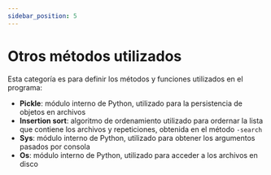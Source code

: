 ```yaml
---
sidebar_position: 5
---
```


# Otros métodos utilizados

Esta categoría es para definir los métodos y funciones utilizados en el programa:

- **Pickle**:  módulo interno de Python, utilizado para la persistencia de objetos en archivos 
- **Insertion sort**: algoritmo de ordenamiento utilizado para ordernar la lista que contiene los archivos y repeticiones, obtenida en el método `-search`
- **Sys**: módulo interno de Python, utilizado para obtener los argumentos pasados por consola
- **Os**: módulo interno de Python, utilizado para acceder a los archivos en disco

